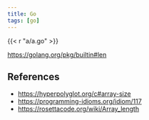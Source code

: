 ```yaml
---
title: Go
tags: [go]
---
```


{{< r "a/a.go" >}}

<https://golang.org/pkg/builtin#len>

## References

- <https://hyperpolyglot.org/c#array-size>
- <https://programming-idioms.org/idiom/117>
- <https://rosettacode.org/wiki/Array_length>
